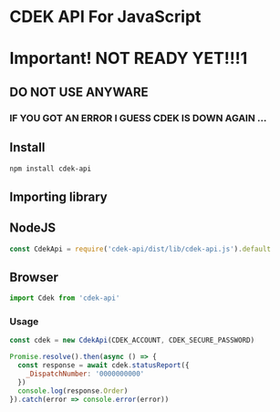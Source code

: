 # CDEK API For JavaScript

# Important! NOT READY YET!!!1
## DO NOT USE ANYWARE
### IF YOU GOT AN ERROR I GUESS CDEK IS DOWN AGAIN ...


## Install

```bash
npm install cdek-api
```

## Importing library

## NodeJS
```javascript
const CdekApi = require('cdek-api/dist/lib/cdek-api.js').default
```

## Browser  
```javascript
import Cdek from 'cdek-api'
```


### Usage

```javascript
const cdek = new CdekApi(CDEK_ACCOUNT, CDEK_SECURE_PASSWORD)

Promise.resolve().then(async () => {
  const response = await cdek.statusReport({
    _DispatchNumber: '0000000000'
  })
  console.log(response.Order)
}).catch(error => console.error(error))
```
